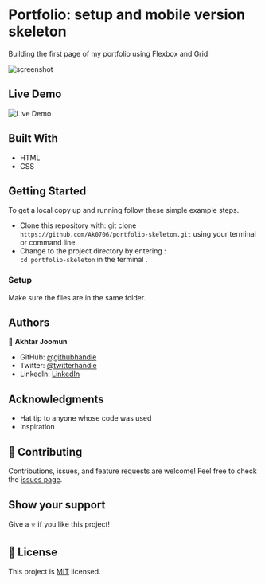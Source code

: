 # Portfolio: setup and mobile version skeleton
  Building the first page of my portfolio using Flexbox and Grid

![screenshot](https://user-images.githubusercontent.com/70698085/122088907-46a94480-ce17-11eb-8581-9fee88189738.png)

## Live Demo
![Live Demo](https://ak0706.github.io/portfolio-skeleton/)

## Built With
- HTML
- CSS

## Getting Started
To get a local copy up and running follow these simple example steps.

- Clone this repository with: git clone `https://github.com/Ak0706/portfolio-skeleton.git` using your terminal or command line.
- Change to the project directory by entering : <br>
  `cd portfolio-skeleton` in the terminal .

### Setup
Make sure the files are in the same folder.

## Authors

👤 **Akhtar Joomun**
- GitHub: [@githubhandle](https://github.com/Ak0706)
- Twitter: [@twitterhandle](https://twitter.com/Akhtar54272024)
- LinkedIn: [LinkedIn](https://www.linkedin.com/in/akhtar-joomun-0b86021b8/)

## Acknowledgments
- Hat tip to anyone whose code was used
- Inspiration

## 🤝 Contributing
Contributions, issues, and feature requests are welcome!
Feel free to check the [issues page](../../issues/).

## Show your support
Give a ⭐️ if you like this project!

## :memo: License
This project is [MIT](https://choosealicense.com/licenses/mit/) licensed.
